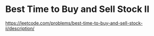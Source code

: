 # Best Time to Buy and Sell Stock II

https://leetcode.com/problems/best-time-to-buy-and-sell-stock-ii/description/